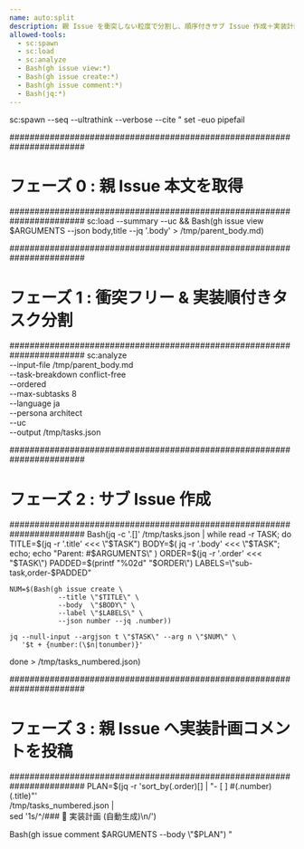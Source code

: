 ```yaml
---
name: auto:split
description: 親 Issue を衝突しない粒度で分割し、順序付きサブ Issue 作成＋実装計画を追記
allowed-tools:
  - sc:spawn
  - sc:load
  - sc:analyze
  - Bash(gh issue view:*)
  - Bash(gh issue create:*)
  - Bash(gh issue comment:*)
  - Bash(jq:*)
---
```


sc:spawn --seq --ultrathink --verbose --cite "
  set -euo pipefail

  #######################################################################

# フェーズ 0 : 親 Issue 本文を取得

  #######################################################################
  sc:load --summary --uc &&
  Bash(gh issue view $ARGUMENTS --json body,title --jq '.body' > /tmp/parent_body.md)

  #######################################################################

# フェーズ 1 : 衝突フリー & 実装順付きタスク分割

  #######################################################################
  sc:analyze \
      --input-file /tmp/parent_body.md \
      --task-breakdown conflict-free \
      --ordered \
      --max-subtasks 8 \
      --language ja \
      --persona architect \
      --uc \
      --output /tmp/tasks.json

  #######################################################################

# フェーズ 2 : サブ Issue 作成

  #######################################################################
  Bash(jq -c '.[]' /tmp/tasks.json | while read -r TASK; do
    TITLE=$(jq -r '.title' <<< \"$TASK\")
    BODY=$( jq -r '.body' <<< \"$TASK\"; echo; echo \"Parent: #$ARGUMENTS\" )
    ORDER=$(jq -r '.order' <<< \"$TASK\")
    PADDED=$(printf \"%02d\" \"$ORDER\")
    LABELS=\"sub-task,order-$PADDED\"

    NUM=$(Bash(gh issue create \
                --title \"$TITLE\" \
                --body  \"$BODY\" \
                --label \"$LABELS\" \
                --json number --jq .number))

    jq --null-input --argjson t \"$TASK\" --arg n \"$NUM\" \
       '$t + {number:(\$n|tonumber)}'
  done > /tmp/tasks_numbered.json)

  #######################################################################

# フェーズ 3 : 親 Issue へ実装計画コメントを投稿

  #######################################################################
  PLAN=$(jq -r 'sort_by(.order)[] | "- [ ] #\(.number) \(.title)"' \
             /tmp/tasks_numbered.json | \
         sed '1s/^/### 📝 実装計画 (自動生成)\\n/')

  Bash(gh issue comment $ARGUMENTS --body \"$PLAN\")
"
